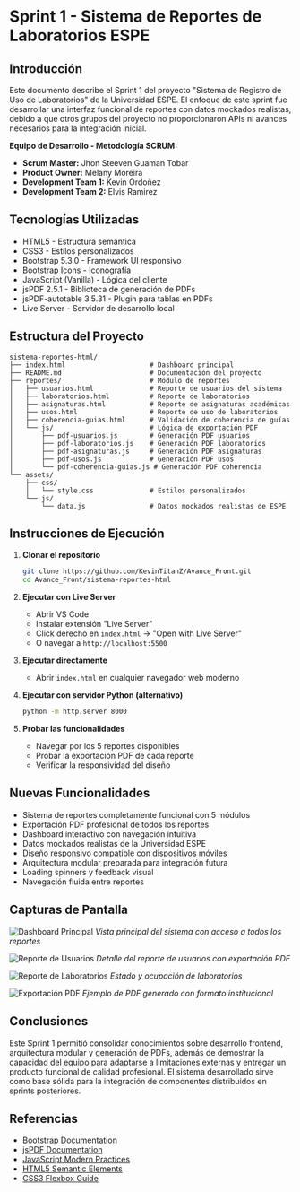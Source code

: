 # Sprint 1 - Sistema de Reportes de Laboratorios ESPE

## Introducción
Este documento describe el Sprint 1 del proyecto "Sistema de Registro de Uso de Laboratorios" de la Universidad ESPE. El enfoque de este sprint fue desarrollar una interfaz funcional de reportes con datos mockados realistas, debido a que otros grupos del proyecto no proporcionaron APIs ni avances necesarios para la integración inicial.

**Equipo de Desarrollo - Metodología SCRUM:**
- **Scrum Master:** Jhon Steeven Guaman Tobar
- **Product Owner:** Melany Moreira
- **Development Team 1:** Kevin Ordoñez
- **Development Team 2:** Elvis Ramirez

## Tecnologías Utilizadas
- HTML5 - Estructura semántica
- CSS3 - Estilos personalizados
- Bootstrap 5.3.0 - Framework UI responsivo
- Bootstrap Icons - Iconografía
- JavaScript (Vanilla) - Lógica del cliente
- jsPDF 2.5.1 - Biblioteca de generación de PDFs
- jsPDF-autotable 3.5.31 - Plugin para tablas en PDFs
- Live Server - Servidor de desarrollo local

## Estructura del Proyecto

```
sistema-reportes-html/
├── index.html                     # Dashboard principal
├── README.md                      # Documentación del proyecto
├── reportes/                      # Módulo de reportes
│   ├── usuarios.html              # Reporte de usuarios del sistema
│   ├── laboratorios.html          # Reporte de laboratorios
│   ├── asignaturas.html           # Reporte de asignaturas académicas
│   ├── usos.html                  # Reporte de uso de laboratorios
│   ├── coherencia-guias.html      # Validación de coherencia de guías
│   └── js/                        # Lógica de exportación PDF
│       ├── pdf-usuarios.js        # Generación PDF usuarios
│       ├── pdf-laboratorios.js    # Generación PDF laboratorios
│       ├── pdf-asignaturas.js     # Generación PDF asignaturas
│       ├── pdf-usos.js            # Generación PDF usos
│       └── pdf-coherencia-guias.js # Generación PDF coherencia
└── assets/
    ├── css/
    │   └── style.css              # Estilos personalizados
    └── js/
        └── data.js                # Datos mockados realistas de ESPE
```

## Instrucciones de Ejecución

1. **Clonar el repositorio**
   ```bash
   git clone https://github.com/KevinTitanZ/Avance_Front.git
   cd Avance_Front/sistema-reportes-html
   ```

2. **Ejecutar con Live Server**
   - Abrir VS Code
   - Instalar extensión "Live Server"
   - Click derecho en `index.html` → "Open with Live Server"
   - O navegar a `http://localhost:5500`

3. **Ejecutar directamente**
   - Abrir `index.html` en cualquier navegador web moderno

4. **Ejecutar con servidor Python (alternativo)**
   ```bash
   python -m http.server 8000
   ```

5. **Probar las funcionalidades**
   - Navegar por los 5 reportes disponibles
   - Probar la exportación PDF de cada reporte
   - Verificar la responsividad del diseño

## Nuevas Funcionalidades

- Sistema de reportes completamente funcional con 5 módulos
- Exportación PDF profesional de todos los reportes
- Dashboard interactivo con navegación intuitiva
- Datos mockados realistas de la Universidad ESPE
- Diseño responsivo compatible con dispositivos móviles
- Arquitectura modular preparada para integración futura
- Loading spinners y feedback visual
- Navegación fluida entre reportes

## Capturas de Pantalla

![Dashboard Principal](screenshots/dashboard-principal.png)
*Vista principal del sistema con acceso a todos los reportes*

![Reporte de Usuarios](screenshots/reporte-usuarios.png)
*Detalle del reporte de usuarios con exportación PDF*

![Reporte de Laboratorios](screenshots/reporte-laboratorios.png)
*Estado y ocupación de laboratorios*

![Exportación PDF](screenshots/exportacion-pdf.png)
*Ejemplo de PDF generado con formato institucional*

## Conclusiones

Este Sprint 1 permitió consolidar conocimientos sobre desarrollo frontend, arquitectura modular y generación de PDFs, además de demostrar la capacidad del equipo para adaptarse a limitaciones externas y entregar un producto funcional de calidad profesional. El sistema desarrollado sirve como base sólida para la integración de componentes distribuidos en sprints posteriores.

## Referencias

- [Bootstrap Documentation](https://getbootstrap.com/docs/5.3/)
- [jsPDF Documentation](https://github.com/parallax/jsPDF)
- [JavaScript Modern Practices](https://developer.mozilla.org/en-US/docs/Web/JavaScript)
- [HTML5 Semantic Elements](https://developer.mozilla.org/en-US/docs/Web/HTML/Element)
- [CSS3 Flexbox Guide](https://developer.mozilla.org/en-US/docs/Web/CSS/CSS_Flexible_Box_Layout)